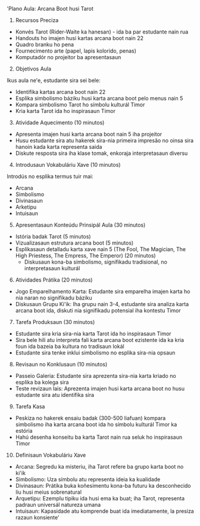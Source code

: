 'Plano Aula: Arcana Boot husi Tarot

1. Recursos Preciza

- Konvés Tarot (Rider-Waite ka hanesan) - ida ba par estudante nain rua
- Handouts ho imajen husi kartas arcana boot nain 22
- Quadro branku ho pena
- Fournecimento arte (papel, lapis kolorido, penas)
- Komputadór no projeitor ba apresentasaun

2. Objetivos Aula

Ikus aula ne'e, estudante sira sei bele:
- Identifika kartas arcana boot nain 22
- Esplika simbolismo báziku husi karta arcana boot pelo menus nain 5
- Kompara simbolismo Tarot ho símbolu kulturál Timor
- Kria karta Tarot ida ho inspirasaun Timor

3. Atividade Aquecimento (10 minutos)

- Apresenta imajen husi karta arcana boot nain 5 iha projeitor
- Husu estudante sira atu hakerek sira-nia primeira impresão no oinsa sira hanoin kada karta representa saida
- Diskute resposta sira iha klase tomak, enkoraja interpretasaun diversu

4. Introdusaun Vokabuláriu Xave (10 minutos)

Introdús no esplika termus tuir mai:
- Arcana
- Simbolismo
- Divinasaun
- Arketipu
- Intuisaun

5. Apresentasaun Konteúdu Prinsipál Aula (30 minutos)

- Istória badak Tarot (5 minutos)
- Vizualizasaun estrutura arcana boot (5 minutos)
- Esplikasaun detalladu karta xave nain 5 (The Fool, The Magician, The High Priestess, The Empress, The Emperor) (20 minutos)
  - Diskusaun kona-ba simbolismo, signifikadu tradisional, no interpretasaun kulturál

6. Atividades Prátika (20 minutos)

- Jogo Emparelhamento Karta: Estudante sira emparelha imajen karta ho nia naran no signifikadu báziku
- Diskusaun Grupu Ki'ik: Iha grupu nain 3-4, estudante sira analiza karta arcana boot ida, diskuti nia signifikadu potensial iha kontestu Timor

7. Tarefa Produksaun (30 minutos)

- Estudante sira kria sira-nia karta Tarot ida ho inspirasaun Timor
- Sira bele hili atu interpreta fali karta arcana boot ezistente ida ka kria foun ida bazeia ba kultura no tradisaun lokál
- Estudante sira tenke inklui simbolismo no esplika sira-nia opsaun

8. Revisaun no Konklusaun (10 minutos)

- Passeio Galeria: Estudante sira aprezenta sira-nia karta kriado no esplika ba kolega sira
- Teste revizaun lais: Aprezenta imajen husi karta arcana boot no husu estudante sira atu identifika sira

9. Tarefa Kasa

- Peskiza no hakerek ensaiu badak (300-500 liafuan) kompara simbolismo iha karta arcana boot ida ho símbolu kulturál Timor ka estória
- Hahú desenha konseitu ba karta Tarot nain rua seluk ho inspirasaun Timor

10. Definisaun Vokabuláriu Xave

- Arcana: Segredu ka misteriu, iha Tarot refere ba grupo karta boot no ki'ik
- Simbolismo: Uza símbolu atu representa ideia ka kualidade
- Divinasaun: Prátika buka koñesimentu kona-ba futuru ka desconhecido liu husi meius sobrenatural
- Arquetipu: Ezemplu tipiku ida husi ema ka buat; iha Tarot, representa padraun universál natureza umana
- Intuisaun: Kapasidade atu komprende buat ida imediatamente, la presiza razaun konsiente'